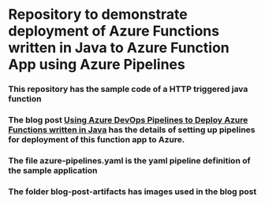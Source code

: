 # Repository to demonstrate deployment of Azure Functions written in Java to Azure Function App using Azure Pipelines

### This repository has the sample code of a HTTP triggered java function 

### The blog post [Using Azure DevOps Pipelines to Deploy Azure Functions written in Java](https://medium.com/microsoftazure/using-azure-devops-pipelines-to-deploy-azure-functions-written-in-java-d338cd50ff84) has the details of setting up pipelines for deployment of this function app to Azure.

### The file azure-pipelines.yaml is the yaml pipeline definition of the sample application


### The folder blog-post-artifacts has images used in the blog post
